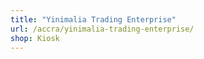 ```yaml
---
title: "Yinimalia Trading Enterprise"
url: /accra/yinimalia-trading-enterprise/
shop: Kiosk
---
```

